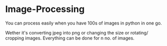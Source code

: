 # Image-Processing
You can process easily when you have 100s of images in python in one go.

Wether it's converting jpeg into png or changing the size or rotating/ cropping images.
Everything can be done for n no. of images.
